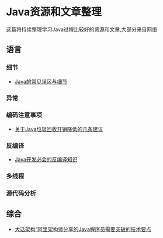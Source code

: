 # Java资源和文章整理
这篇将持续整理学习Java过程比较好的资源和文章,大部分来自网络

## 语言

### 细节
* [Java的常见误区与细节](http://mp.weixin.qq.com/s/NTCLL_sS_nTrJAXv3HEQ3w)

### 异常

### 编码注意事项
* [关于Java垃圾回收开销降低的几条建议](http://mp.weixin.qq.com/s/Kl_Lk1xecvwZ-vKHMt3MfQ)

### 反编译
* [Java开发必会的反编译知识](http://mp.weixin.qq.com/s/pb4XVcVDOIbSdX6o-dBm9A)

### 多线程

### 源代码分析

## 综合
* [大话架构”阿里架构师分享的Java程序员需要突破的技术要点](http://2187956196.iteye.com/blog/2412289)